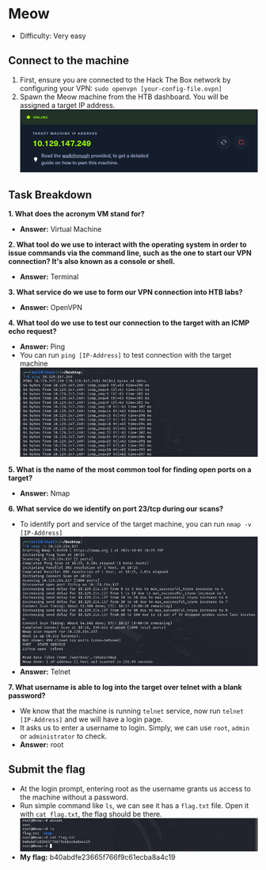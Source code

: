 # Meow
- Difficulty: Very easy

## Connect to the machine
1. First, ensure you are connected to the Hack The Box network by configuring your VPN: `sudo openvpn [your-config-file.ovpn]`
2. Spawn the Meow machine from the HTB dashboard. You will be assigned a target IP address.
![ip-address](img/ip-address.png)

## Task Breakdown
**1. What does the acronym VM stand for?**  
- **Answer:** Virtual Machine  

**2. What tool do we use to interact with the operating system in order to issue commands via the command line, such as the one to start our VPN connection? It's also known as a console or shell.**  
- **Answer:** Terminal  
  
**3. What service do we use to form our VPN connection into HTB labs?**  
- **Answer:** OpenVPN  

**4. What tool do we use to test our connection to the target with an ICMP echo request?**  
- **Answer:** Ping
- You can run `ping [IP-Address]` to test connection with the target machine
![ping](img/ping.png)

**5. What is the name of the most common tool for finding open ports on a target?**  
- **Answer:** Nmap

**6. What service do we identify on port 23/tcp during our scans?**  
- To identify port and service  of the target machine, you can run `nmap -v [IP-Address]` 
![nmap](img/nmap.png)
- **Answer:** Telnet

**7. What username is able to log into the target over telnet with a blank password?**  
- We know that the machine is running `telnet` service, now run `telnet [IP-Address]` and we will have a login page.
- It asks us to enter a username to login. Simply, we can use `root`, `admin` or `administrator` to check.  
- **Answer:** root

## Submit the flag
- At the login prompt, entering root as the username grants us access to the machine without a password.
- Run simple command like `ls`, we can see it has a `flag.txt` file. Open it with `cat flag.txt`, the flag should be there.
![](img/flag.png)
- **My flag:** b40abdfe23665f766f9c61ecba8a4c19

